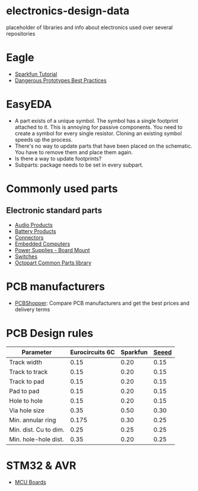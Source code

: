 # electronics-design-data
placeholder of libraries and info about electronics used over several repositories

# Eagle
* [Sparkfun Tutorial](https://www.sparkfun.com/tutorials/115)
* [Dangerous Prototypes Best Practices](http://dangerousprototypes.com/docs/Dangerous_Prototypes_Cadsoft_Eagle_style_guide_and_best_practices)

# EasyEDA
* A part exists of a unique symbol.  The symbol has a single footprint attached to it.  This is annoying for passive components.  You need to create a symbol for every single resistor.  Cloning an existing symbol speeds up the process.
* There's no way to update parts that have been placed on the schematic.  You have to remove them and place them again.
* Is there a way to update footprints?
* Subparts: package needs to be set in every subpart.

# Commonly used parts
## Electronic standard parts
* [Audio Products](../../wiki/Electronic-standard-parts-:-Audio-Products)
* [Battery Products](../../wiki/Electronic-standard-parts-:--Battery-Products)
* [Connectors](../../wiki/Electronic-standard-parts-:-Connectors)
* [Embedded Computers](../../wiki/Electronic-standard-parts-:--Embedded-Computers)
* [Power Supplies - Board Mount](../../wiki/Electronic-standard-parts-:--Power-Supplies---Board-Mount)
* [Switches](../../wiki/Electronic-standard-parts-:-switches)
* [Octopart Common Parts library](https://octopart.com/common-parts-library)

# PCB manufacturers
* [PCBShopper](http://pcbshopper.com/): Compare PCB manufacturers and get the best prices and delivery terms

# PCB Design rules
| Parameter            | Eurocircuits 6C | Sparkfun | [Seeed](http://support.seeedstudio.com/knowledgebase/articles/447362-fusion-pcb-specification) |
|----------------------|-----------------|----------|-------|
| Track width          |  0.15           | 0.20     | 0.15  |
| Track to track       |  0.15           | 0.20     | 0.15  |
| Track to pad         |  0.15           | 0.20     | 0.15  |
| Pad to pad           |  0.15           | 0.20     | 0.15  |
| Hole to hole         |  0.15           | 0.20     | 0.15  |
| Via hole size        |  0.35           | 0.50     | 0.30  |     
| Min. annular ring    |  0.175          | 0.30     | 0.25  |
| Min. dist. Cu to dim.|  0.25           | 0.25     | 0.25  |
| Min. hole-hole dist. |  0.35           | 0.20     | 0.25  |

# STM32 & AVR
* [MCU Boards](../../wiki)
